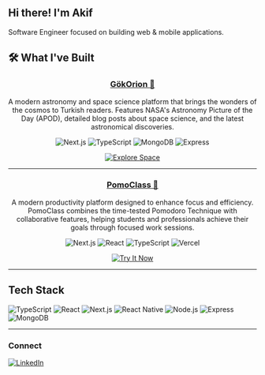 ## Hi there! I'm Akif

Software Engineer focused on building web & mobile applications.

## 🛠 What I've Built

<div align="center">
  <h3><a href="https://gokorion.com" target="_blank" rel="noopener noreferrer">GökOrion 🌌</a></h3>
  
  A modern astronomy and space science platform that brings the wonders of the cosmos to Turkish readers. Features NASA's Astronomy Picture of the Day (APOD), detailed blog posts about space science, and the latest astronomical discoveries.
  
  ![Next.js](https://img.shields.io/badge/-Next.js-000000?style=flat-square&logo=next.js&logoColor=white)
  ![TypeScript](https://img.shields.io/badge/-TypeScript-007ACC?style=flat-square&logo=typescript&logoColor=white)
  ![MongoDB](https://img.shields.io/badge/-MongoDB-47A248?style=flat-square&logo=mongodb&logoColor=white)
  ![Express](https://img.shields.io/badge/-Express-000000?style=flat-square&logo=express&logoColor=white)
  
  <a href="https://gokorion.com" target="_blank" rel="noopener noreferrer">
    <img src="https://img.shields.io/badge/-Explore%20Space-6B38FB?style=for-the-badge" alt="Explore Space" />
  </a>
</div>

---

<div align="center">
  <h3><a href="https://pomoclass.com" target="_blank" rel="noopener noreferrer">PomoClass 🍅</a></h3>
  
  A modern productivity platform designed to enhance focus and efficiency. PomoClass combines the time-tested Pomodoro Technique with collaborative features, helping students and professionals achieve their goals through focused work sessions.
  
  ![Next.js](https://img.shields.io/badge/-Next.js-000000?style=flat-square&logo=next.js&logoColor=white)
  ![React](https://img.shields.io/badge/-React-61DAFB?style=flat-square&logo=react&logoColor=black)
  ![TypeScript](https://img.shields.io/badge/-TypeScript-007ACC?style=flat-square&logo=typescript&logoColor=white)
  ![Vercel](https://img.shields.io/badge/-Vercel-000000?style=flat-square&logo=vercel&logoColor=white)
  
  <a href="https://pomoclass.com" target="_blank" rel="noopener noreferrer">
    <img src="https://img.shields.io/badge/-Try%20It%20Now-FF4081?style=for-the-badge" alt="Try It Now" />
  </a>
</div>

---

## Tech Stack

![TypeScript](https://img.shields.io/badge/-TypeScript-007ACC?style=flat-square&logo=typescript&logoColor=white)
![React](https://img.shields.io/badge/-React-61DAFB?style=flat-square&logo=react&logoColor=black)
![Next.js](https://img.shields.io/badge/-Next.js-000000?style=flat-square&logo=next.js&logoColor=white)
![React Native](https://img.shields.io/badge/-React_Native-61DAFB?style=flat-square&logo=react&logoColor=black)
![Node.js](https://img.shields.io/badge/-Node.js-339933?style=flat-square&logo=node.js&logoColor=white)
![Express](https://img.shields.io/badge/-Express-000000?style=flat-square&logo=express&logoColor=white)
![MongoDB](https://img.shields.io/badge/-MongoDB-47A248?style=flat-square&logo=mongodb&logoColor=white)

---

### Connect

[![LinkedIn](https://img.shields.io/badge/-LinkedIn-0077B5?style=flat-square&logo=linkedin&logoColor=white)](https://www.linkedin.com/in/mirac-akif-mertturk/)
